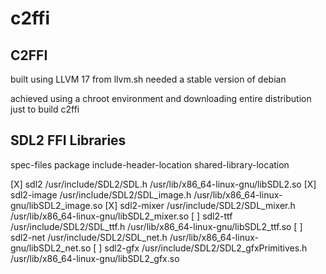 # c2ffi

## C2FFI 

built using LLVM 17 from llvm.sh needed a stable version of debian 

achieved using a chroot environment and downloading entire distribution just to build c2ffi

## SDL2 FFI Libraries

spec-files   package     include-header-location       shared-library-location
    
[X] sdl2          /usr/include/SDL2/SDL.h                   /usr/lib/x86_64-linux-gnu/libSDL2.so
[X] sdl2-image    /usr/include/SDL2/SDL_image.h             /usr/lib/x86_64-linux-gnu/libSDL2_image.so
[X] sdl2-mixer    /usr/include/SDL2/SDL_mixer.h             /usr/lib/x86_64-linux-gnu/libSDL2_mixer.so
[ ] sdl2-ttf      /usr/include/SDL2/SDL_ttf.h               /usr/lib/x86_64-linux-gnu/libSDL2_ttf.so
[ ] sdl2-net      /usr/include/SDL2/SDL_net.h               /usr/lib/x86_64-linux-gnu/libSDL2_net.so
[ ] sdl2-gfx      /usr/include/SDL2/SDL2_gfxPrimitives.h    /usr/lib/x86_64-linux-gnu/libSDL2_gfx.so











